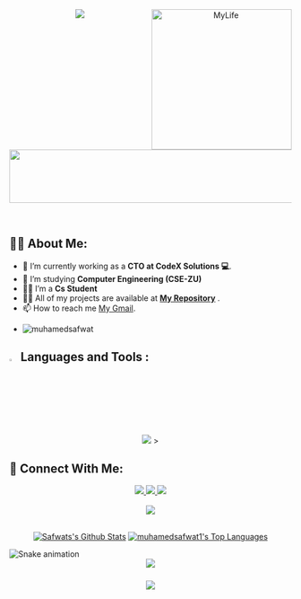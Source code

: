 <div align="center">
    <img src="https://readme-typing-svg.herokuapp.com/?font=Righteous&size=35&center=true&vCenter=true&width=500&height=70&duration=4000&lines=Hi+There!+👋;+I'm+Safwat!+🚀;Web%20Developer;" />
    <img align="right" alt="MyLife" width="250" src="https://user-images.githubusercontent.com/74038190/229223156-0cbdaba9-3128-4d8e-8719-b6b4cf741b67.gif?cid=790b7611rb8cp36foa8zqipr0yzqyv3d79uoce4fn7lbxott&ep=v1_gifs_search&rid=giphy.gif&ct=g">
</div>
<p align="center">
  <img src="https://github.com/Govindv7555/Govindv7555/blob/main/49e76e0596857673c5c80c85b84394c1.gif" width=550px height=95px>
</p> 
<br>

## 🙋‍♂️ About Me:

- 🔭 I’m currently working as a **CTO at CodeX Solutions 💻**.
- 🌱 I’m studying **Computer Engineering (CSE-ZU)**
- 👨‍💻 I’m a **Cs Student**
- 👨‍💻 All of my projects are available at **[My Repository](https://github.com/muhamedsafwat?tab=repositories)** .
- 📫 How to reach me [My Gmail](mailto:musafwat666@gmail.com).
- <p align="left"> <img src="https://komarev.com/ghpvc/?username=muhamedsafwat&label=Profile%20views&color=0e75b6&style=flat" alt="muhamedsafwat" /> </p>

## <img src="https://media2.giphy.com/media/QssGEmpkyEOhBCb7e1/giphy.gif?cid=ecf05e47a0n3gi1bfqntqmob8g9aid1oyj2wr3ds3mg700bl&rid=giphy.gif" width ="3%"> Languages and Tools :

<div align="center">
    <img src="https://skillicons.dev/icons?i=git,github,vscode,mongodb,figma,postman,html,css,js,ts,next,express,nodejs,react,tailwind" />
    ><br>
</div>

## 🤝 Connect With Me:

<div align="center">
    <a href="https://www.linkedin.com/in/muhamedsafwat911/" target="_blank">
        <img src="https://img.shields.io/badge/LinkedIn-0077B5?style=for-the-badge&logo=linkedin&logoColor=white" target="_blank" />
    </a>
  <a href="mailto:musafwat666@gmail.com">
    <img src="https://img.shields.io/badge/Gmail-333333?style=for-the-badge&logo=gmail&logoColor=red" />

  </a>
     </a>
     <a href="https://wa.me/+01016596908?text=Hello Muhamed,i am from GitHub Repository \nAre you available to chat?">
    <img src="https://img.shields.io/badge/WhatsApp-65B741?style=for-the-badge&logo=whatsapp&logoColor=white" />
  </a>
</div>

<br>
<div align="center">
    <img src="https://user-images.githubusercontent.com/73097560/115834477-dbab4500-a447-11eb-908a-139a6edaec5c.gif" />
</div>
<br>

<p align="center">
<a href="https://github.com/muhamedsafwat/github-readme-stats"><img alt="Safwats's Github Stats" src="https://github-readme-stats.vercel.app/api?username=muhamedsafwat1&show_icons=true&count_private=true&theme=react&hide_border=true&bg_color=0D1117&custom_title=Mohamed%20Abdelmaboud's%20Github%20Stats" /></a>
<a href="https://github.com/muhamedsafwat1/github-readme-stats"><img alt="muhamedsafwat1's Top Languages" src="https://github-readme-stats.vercel.app/api/top-langs/?username=muhamedsafwat1&langs_count=8&count_private=true&layout=compact&theme=react&hide_border=true&bg_color=0D1117" /></a>
</p>
<img src="https://raw.githubusercontent.com/muhamedsafwat1/muhamedsafwat1/output/snake.svg" alt="Snake animation" />
<div align="center">
  <img src="https://profile-counter.glitch.me/muhamedsafwat1/count.svg?"  />
</div><h3 align="center">
 <img src="https://readme-typing-svg.herokuapp.com/?font=Righteous&size=25&center=true&vCenter=true&width=500&height=70&duration=4000&lines=+Unlock+the+secrets+of+my+code+vault+🗝️+💻;+Dive+in+and+explore+🌊;Thanks+for+visiting!+❤️">

</h3>
